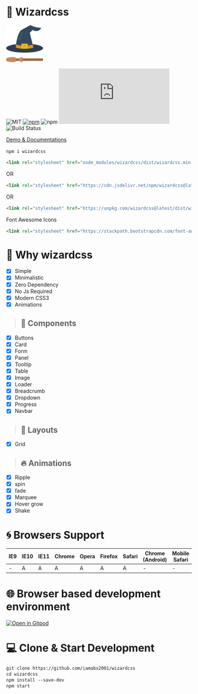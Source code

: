 # :jack_o_lantern: Wizardcss

<img src="icon.png" width="100px" height="100px">

![MIT](https://img.shields.io/badge/license-Apache%202-blue)
[![npm](https://img.shields.io/npm/v/wizardcss)](https://www.npmjs.com/package/wizardcss)
![npm](https://img.shields.io/npm/dt/wizardcss)
![GitHub file size in bytes](https://img.shields.io/github/size/iamabs2001/wizardcss/dist/wizardcss.min.css?label=production%20size&color=purple)
![Build Status](https://img.shields.io/travis/com/iamabs2001/wizardcss)

<a href="https://iamabs2001.github.io/wizardcss/"> Demo & Documentations </a>

``` npm i wizardcss ```

```html 
<link rel="stylesheet" href="node_modules/wizardcss/dist/wizardcss.min.css"> 
```
OR <br>

```html
<link rel="stylesheet" href="https://cdn.jsdelivr.net/npm/wizardcss@latest/dist/wizardcss.min.css"> 
```

OR <br>

```html
<link rel="stylesheet" href="https://unpkg.com/wizardcss@latest/dist/wizardcss.min.css"> 
```

Font Awesome Icons <br>

```html
<link rel="stylesheet" href="https://stackpath.bootstrapcdn.com/font-awesome/4.7.0/css/font-awesome.min.css">
```

# :purple_heart: Why wizardcss

- [x] Simple
- [x] Minimalistic
- [x] Zero Dependency
- [x] No Js Required
- [x] Modern CSS3
- [x] Animations

> ## :rainbow: Components
- [x] Buttons
- [x] Card
- [x] Form
- [x] Panel
- [x] Tooltip
- [x] Table
- [x] Image
- [x] Loader
- [x] Breadcrumb
- [x] Dropdown
- [x] Progress
- [x] Navbar

> ## :triangular_ruler: Layouts
- [x] Grid

> ## :fire: Animations
- [x] Ripple
- [x] spin
- [x] fade
- [x] Marquee
- [x] Hover grow
- [x] Shake

# :cyclone: Browsers Support 
| IE9 | IE10 | IE11 | Chrome | Opera | Firefox | Safari | Chrome (Android) | Mobile Safari |
|-----|------|------|--------|-------|---------|--------|------------------|---------------|
| -   | A    | A    | A      | A     | A       | A      | -                | -             |


# :globe_with_meridians: Browser based development environment

[![Open in Gitpod](https://gitpod.io/button/open-in-gitpod.svg)](https://gitpod.io/#https://github.com/iamabs2001/wizardcss)

# :computer: Clone & Start Development
```shell
git clone https://github.com/iamabs2001/wizardcss
cd wizardcss
npm install --save-dev
npm start
```
